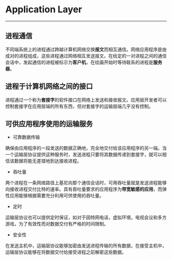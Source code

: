# Application Layer
-------------------

## 进程通信

不同端系统上的进程通过跨越计算机网络交换**报文**而相互通信。网络应用程序是由成对的进程组成，这些进程通过网络相互发送报文。在给定的一对进程之间的通信会话中，发起通信的进程被标示为**客户机**，在绘画开始时等待联系的进程是**服务器**。

## 进程于计算机网络之间的接口

进程通过一个称为**套接字**的软件接口在网络上发送和接收报文。应用层开发者可以控制套接字在应用层端的所有东西，但对套接字的运输层端几乎没有控制。

## 可供应用程序使用的运输服务

* 可靠数据传输

确保由应用程序的一段发送的数据正确地，完全地交付给该应用程序的另一端。当一个运输层协议提供这种服务时，发送进程只要将其数据传递到套接字，就可以相信该数据将能无差错地到达接收进程。

* 吞吐量

两个进程在一条网络路径上基尼向那个通信会话时，可用吞吐量就是发送进程能够向接收进程交付比特的速率。具有吞吐量要求的应用程序为**带宽敏感的应用**，而弹性应用能够根据需要充分利用可供使用的吞吐量。

* 定时

运输层协议也可以提供定时保证，如对于因特网电话，虚拟环境，电视会议和多方游戏，为了有效性而对数据交付有严格的时间限制。

* 安全性

在发送主机中，运输层协议能够加密由发送进程传输的所有数据，在接受主机中，运输层协议能够在将数据交付给接受进程之前解密这些数据。
